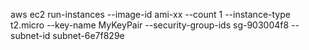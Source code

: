 aws ec2 run-instances
    --image-id ami-xx
    --count 1
    --instance-type t2.micro
    --key-name MyKeyPair
    --security-group-ids sg-903004f8
    --subnet-id subnet-6e7f829e